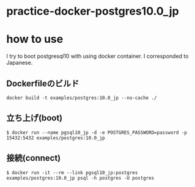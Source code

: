 # practice-docker-postgres10.0_jp

# how to use 

I try to boot postgresql10 with using docker container.
I corresponded to Japanese.

## Dockerfileのビルド

```
docker build -t examples/postgres:10.0_jp --no-cache ./
```

## 立ち上げ(boot)

```
$ docker run --name pgsql10_jp -d -e POSTGRES_PASSWORD=password -p 15432:5432 examples/postgres:10.0_jp
```

## 接続(connect)

```
$ docker run -it --rm --link pgsql10_jp:postgres examples/postgres:10.0_jp psql -h postgres -U postgres
```
